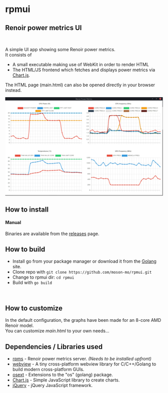 # rpmui
## Renoir power metrics UI
</br>

A simple UI app showing some Renoir power metrics.</br>
It consists of </br>
* A small executable making use of WebKit in order to render HTML</br>
* The HTML/JS frontend which fetches and displays power metrics via [Chart.js](https://www.chartjs.org/).

The HTML page (main.html) can also be opened directly in your browser instead.
</br>

![rpmui](https://github.com/moson-mo/rpmui/raw/master/screenshots/rpmui.png?inline=true)
</br>

## How to install

#### Manual

Binaries are available from the [releases](https://github.com/moson-mo/rpmui/releases) page.</br>

## How to build

* Install go from your package manager or download it from the [Golang](https://golang.org/dl/) site.
* Clone repo with `git clone https://github.com/moson-mo/rpmui.git`
* Change to rpmui dir: `cd rpmui`
* Build with `go build`
</br>

## How to customize

In the default configuration, the graphs have been made for an 8-core AMD Renoir model.</br>
You can customize *main.html* to your own needs...
</br>

## Dependencies / Libraries used

* [rpms](https://github.com/moson-mo/rpms/) - Renoir power metrics server. *(Needs to be installed upfront)*
* [webview](https://github.com/webview/webview/) - A tiny cross-platform webview library for C/C++/Golang to build modern cross-platform GUIs.
* [osext](https://github.com/kardianos/osext/) - Extensions to the "os" (golang) package.
* [Chart.js](https://chartjs.org/) - Simple JavaScript library to create charts.
* [jQuery](https://jquery.com/) - jQuery JavaScript framework.
</br>
